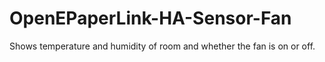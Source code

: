 # OpenEPaperLink-HA-Sensor-Fan
Shows temperature and humidity of room and whether the fan is on or off.
